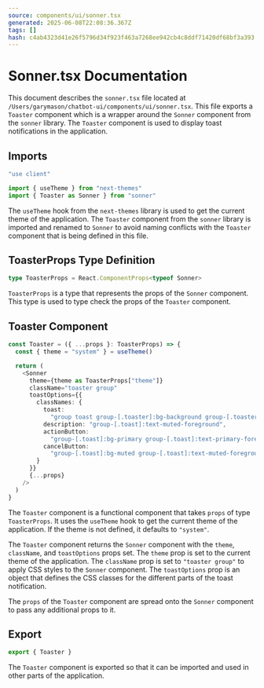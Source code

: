 ```yaml
---
source: components/ui/sonner.tsx
generated: 2025-06-08T22:08:36.367Z
tags: []
hash: c4ab4323d41e26f5796d34f923f463a7268ee942cb4c8ddf71420df68bf3a393
---
```


# Sonner.tsx Documentation

This document describes the `sonner.tsx` file located at `/Users/garymason/chatbot-ui/components/ui/sonner.tsx`. This file exports a `Toaster` component which is a wrapper around the `Sonner` component from the `sonner` library. The `Toaster` component is used to display toast notifications in the application.

## Imports

```ts
"use client"

import { useTheme } from "next-themes"
import { Toaster as Sonner } from "sonner"
```

The `useTheme` hook from the `next-themes` library is used to get the current theme of the application. The `Toaster` component from the `sonner` library is imported and renamed to `Sonner` to avoid naming conflicts with the `Toaster` component that is being defined in this file.

## ToasterProps Type Definition

```ts
type ToasterProps = React.ComponentProps<typeof Sonner>
```

`ToasterProps` is a type that represents the props of the `Sonner` component. This type is used to type check the props of the `Toaster` component.

## Toaster Component

```ts
const Toaster = ({ ...props }: ToasterProps) => {
  const { theme = "system" } = useTheme()

  return (
    <Sonner
      theme={theme as ToasterProps["theme"]}
      className="toaster group"
      toastOptions={{
        classNames: {
          toast:
            "group toast group-[.toaster]:bg-background group-[.toaster]:text-foreground group-[.toaster]:border-border group-[.toaster]:shadow-lg",
          description: "group-[.toast]:text-muted-foreground",
          actionButton:
            "group-[.toast]:bg-primary group-[.toast]:text-primary-foreground",
          cancelButton:
            "group-[.toast]:bg-muted group-[.toast]:text-muted-foreground"
        }
      }}
      {...props}
    />
  )
}
```

The `Toaster` component is a functional component that takes `props` of type `ToasterProps`. It uses the `useTheme` hook to get the current theme of the application. If the theme is not defined, it defaults to `"system"`.

The `Toaster` component returns the `Sonner` component with the `theme`, `className`, and `toastOptions` props set. The `theme` prop is set to the current theme of the application. The `className` prop is set to `"toaster group"` to apply CSS styles to the `Sonner` component. The `toastOptions` prop is an object that defines the CSS classes for the different parts of the toast notification.

The `props` of the `Toaster` component are spread onto the `Sonner` component to pass any additional props to it.

## Export

```ts
export { Toaster }
```

The `Toaster` component is exported so that it can be imported and used in other parts of the application.